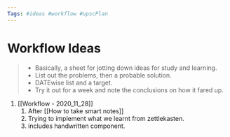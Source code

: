 ```yaml
---
Tags: #ideas #workflow #upscPlan
---
```


# Workflow Ideas
> - Basically, a sheet for jotting down ideas for study and learning.
> - List out the problems, then a probable solution.
> - DATEwise list and a target.
> - Try it out for a week and note the conclusions on how it fared up.

1. [[Workflow - 2020_11_28]]
	1. After [[How to take smart notes]]
	2. Trying to implement what we learnt from zettlekasten.
	3. includes handwritten component.


